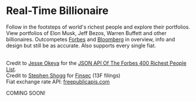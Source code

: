 # Real-Time Billionaire
Follow in the footsteps of world's richest people and explore their portfolios. View portfolios of Elon Musk, Jeff Bezos, Warren Buffett and other billionaires.
Outcompetes [Forbes](https://www.forbes.com/real-time-billionaires/) and [Bloomberg](https://www.bloomberg.com/billionaires/) in overview, info and design but still be as accurate.
Also supports every single fiat.
<br><br>

Credit to [Jesse Okeya](https://github.com/jesseokeya) for the [JSON API Of The Forbes 400 Richest People List](https://github.com/jesseokeya/Forbes400).<br>
Credit to [Stephen Shogg](https://github.com/git-shogg/) for [Finsec](https://github.com/git-shogg/finsec/) (13F filings)<br>
Fiat exchange rate API: [freepublicapis.com](https://www.freepublicapis.com/exchange-rate-api)

COMING SOON!
